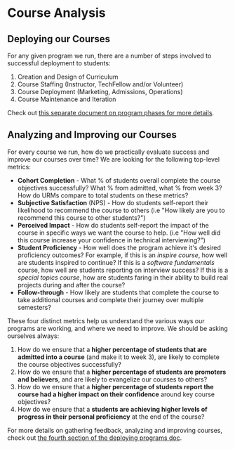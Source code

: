 # Course Analysis

## Deploying our Courses

For any given program we run, there are a number of steps involved to successful deployment to students:

1. Creation and Design of Curriculum
2. Course Staffing \(Instructor, TechFellow and/or Volunteer\)
3. Course Deployment \(Marketing, Admissions, Operations\)
4. Course Maintenance and Iteration

Check out [this separate document on program phases for more details](https://hackmd.io/s/SkKa6anh7).

## Analyzing and Improving our Courses

For every course we run, how do we practically evaluate success and improve our courses over time? We are looking for the following top-level metrics:

* **Cohort Completion** - What % of students overall complete the course objectives successfully? What % from admitted, what % from week 3? How do URMs compare to total students on these metrics?
* **Subjective Satisfaction** \(NPS\) - How do students self-report their likelihood to recommend the course to others \(i.e "How likely are you to recommend this course to other students?"\)
* **Perceived Impact** - How do students self-report the impact of the course in specific ways we want the course to help. \(i.e "How well did this course increase your confidence in technical interviewing?"\)
* **Student Proficiency** - How well does the program achieve it's desired proficiency outcomes? For example, if this is an _inspire course_, how well are students inspired to continue? If this is a _software fundamentals_ course, how well are students reporting on interview success? If this is a _special topics course_, how are students faring in their ability to build real projects during and after the course?
* **Follow-through** - How likely are students that complete the course to take additional courses and complete their journey over multiple semesters?

These four distinct metrics help us understand the various ways our programs are working, and where we need to improve. We should be asking ourselves always:

1. How do we ensure that a **higher percentage of students that are admitted into a course** \(and make it to week 3\), are likely to complete the course objectives successfully?
2. How do we ensure that a **higher percentage of students are promoters and believers**, and are likely to evangelize our courses to others?
3. How do we ensure that a **higher percentage of students report the course had a higher impact on their confidence** around key course objectives?
4. How do we ensure that a **students are achieving higher levels of progress in their personal proficiency** at the end of the course? 

For more details on gathering feedback, analyzing and improving courses, check out [the fourth section of the deploying programs doc](https://hackmd.io/s/SkKa6anh7#4-Course-Maintenance-and-Iteration).

